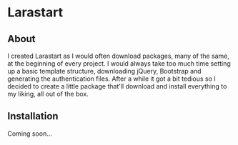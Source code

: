 # Larastart

## About
I created Larastart as I would often download packages, many of the same, at the beginning of every project.
I would always take too much time setting up a basic template structure, downloading jQuery, Bootstrap and generating the authentication files.
After a while it got a bit tedious so I decided to create a little package that'll download and install everything to my liking, all out of the box.

## Installation
Coming soon...
